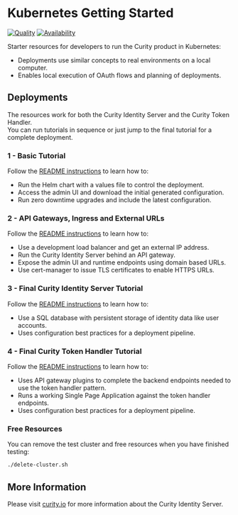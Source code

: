 # Kubernetes Getting Started

[![Quality](https://img.shields.io/badge/quality-demo-red)](https://curity.io/resources/code-examples/status/)
[![Availability](https://img.shields.io/badge/availability-source-blue)](https://curity.io/resources/code-examples/status/)

Starter resources for developers to run the Curity product in Kubernetes:

- Deployments use similar concepts to real environments on a local computer.
- Enables local execution of OAuth flows and planning of deployments.

## Deployments

The resources work for both the Curity Identity Server and the Curity Token Handler.\
You can run tutorials in sequence or just jump to the final tutorial for a complete deployment.

### 1 - Basic Tutorial

Follow the [README instructions](./1-basic-tutorial/README.md) to learn how to:

- Run the Helm chart with a values file to control the deployment.
- Access the admin UI and download the initial generated configuration.
- Run zero downtime upgrades and include the latest configuration.

### 2 - API Gateways, Ingress and External URLs

Follow the [README instructions](./2-ingress-tutorial/README.md) to learn how to:

- Use a development load balancer and get an external IP address.
- Run the Curity Identity Server behind an API gateway.
- Expose the admin UI and runtime endpoints using domain based URLs.
- Use cert-manager to issue TLS certificates to enable HTTPS URLs.

### 3 - Final Curity Identity Server Tutorial

Follow the [README instructions](./3-curity-identity-server/README.md) to learn how to:

- Use a SQL database with persistent storage of identity data like user accounts.
- Uses configuration best practices for a deployment pipeline.

### 4 - Final Curity Token Handler Tutorial

Follow the [README instructions](./4-curity-token-handler/README.md) to learn how to:

- Uses API gateway plugins to complete the backend endpoints needed to use the token handler pattern.
- Runs a working Single Page Application against the token handler endpoints.
- Uses configuration best practices for a deployment pipeline.

### Free Resources

You can remove the test cluster and free resources when you have finished testing:

```bash
./delete-cluster.sh
```

## More Information

Please visit [curity.io](https://curity.io/) for more information about the Curity Identity Server.
